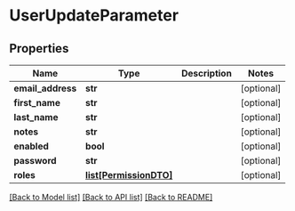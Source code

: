 # UserUpdateParameter

## Properties
Name | Type | Description | Notes
------------ | ------------- | ------------- | -------------
**email_address** | **str** |  | [optional] 
**first_name** | **str** |  | [optional] 
**last_name** | **str** |  | [optional] 
**notes** | **str** |  | [optional] 
**enabled** | **bool** |  | [optional] 
**password** | **str** |  | [optional] 
**roles** | [**list[PermissionDTO]**](PermissionDTO.md) |  | [optional] 

[[Back to Model list]](../README.md#documentation-for-models) [[Back to API list]](../README.md#documentation-for-api-endpoints) [[Back to README]](../README.md)

